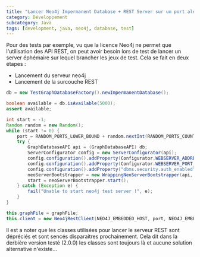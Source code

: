 ```yaml
---
title: "Lancer Neo4j Impermanent Database + REST Server sur un port aléatoire"
category: Développement
subcategory: Java
tags: [development, java, neo4j, database, test]
---
```

Pour des tests par exemple, vu que la licence Neo4j ne permet que l'utilisation des API REST, on peut avoir besoin
lors de test de lancer un server éphémaire sur lequel brancher les jeux de test. Cela se fait en deux étapes :
 * Lancement du serveur neo4j
 * Lancement de la surcouche REST


```java
db = new TestGraphDatabaseFactory().newImpermanentDatabase();

boolean available = db.isAvailable(5000);
assert available;

int start = -1;
Random random = new Random();
while (start != 0) {
    port = RANDOM_PORTS_LOWER_BOUND + random.nextInt(RANDOM_PORTS_COUNT);
    try {
        GraphDatabaseAPI api = (GraphDatabaseAPI) db;
        ServerConfigurator config = new ServerConfigurator(api);
        config.configuration().addProperty(Configurator.WEBSERVER_ADDRESS_PROPERTY_KEY, NEO4J_EMBEDDED_HOST);
        config.configuration().addProperty(Configurator.WEBSERVER_PORT_PROPERTY_KEY, port);
        config.configuration().addProperty("dbms.security.auth_enabled", false);
        neoServerBootstrapper = new WrappingNeoServerBootstrapper(api, config);
        start = neoServerBootstrapper.start();
    } catch (Exception e) {
        fail("Unable to start neo4j test server !", e);
    }
}

this.graphFile = graphFile;
this.client = new Neo4jRestClient(NEO4J_EMBEDDED_HOST, port, NEO4J_EMBEDDED_PROTOCOL);
```

Il est a noter que les classes utilisées pour lancer le serveur REST sont dépréciés et sont sencés disparaitres 
prochainement. Cela dit dans la derbière version testé (2.0.0) les classes sont toujours là et aucune solution 
alternative n'existe...
